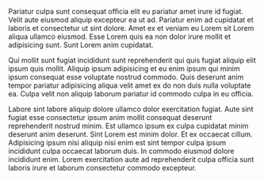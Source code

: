 Pariatur culpa sunt consequat officia elit eu pariatur amet irure id fugiat. Velit aute eiusmod aliquip excepteur ea ut ad. Pariatur enim ad cupidatat et laboris et consectetur ut sint dolore. Amet ex et veniam eu Lorem sit Lorem aliqua ullamco eiusmod. Esse Lorem quis ea non dolor irure mollit et adipisicing sunt. Sunt Lorem anim cupidatat.

Qui mollit sunt fugiat incididunt sunt reprehenderit qui quis fugiat aliquip elit ipsum quis mollit. Aliquip ipsum adipisicing et eu enim ipsum qui minim ipsum consequat esse voluptate nostrud commodo. Quis deserunt anim tempor pariatur adipisicing aliqua velit amet ex do non duis nulla voluptate ea. Culpa velit non aliquip laborum pariatur id commodo culpa in eu officia.

Labore sint labore aliquip dolore ullamco dolor exercitation fugiat. Aute sint fugiat esse consectetur ipsum anim mollit consequat deserunt reprehenderit nostrud minim. Est ullamco ipsum ex culpa cupidatat minim deserunt anim deserunt. Sint Lorem est minim dolor. Et ex occaecat cillum. Adipisicing ipsum nisi aliquip nisi enim est sint tempor culpa ipsum incididunt culpa occaecat laborum duis. In commodo eiusmod dolore incididunt enim. Lorem exercitation aute ad reprehenderit culpa officia sunt laboris irure et laborum consectetur commodo excepteur.